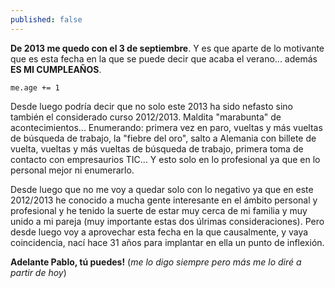 ```yaml
---
published: false
---
```


**De 2013 me quedo con el 3 de septiembre**. Y es que aparte de lo motivante que es esta fecha en la que se puede decir que acaba el verano... además **ES MI CUMPLEAÑOS**.

	me.age += 1

Desde luego podría decir que no solo este 2013 ha sido nefasto sino también el considerado curso 2012/2013. Maldita "marabunta" de acontecimientos... Enumerando: primera vez en paro, vueltas y más vueltas de búsqueda de trabajo, la "fiebre del oro", salto a Alemania con billete de vuelta, vueltas y más vueltas de búsqueda de trabajo, primera toma de contacto con empresaurios TIC... Y esto solo en lo profesional ya que en lo personal mejor ni enumerarlo.

Desde luego que no me voy a quedar solo con lo negativo ya que en este 2012/2013 he conocido a mucha gente interesante en el ámbito personal y profesional y he tenido la suerte de estar muy cerca de mi familia y muy unido a mi pareja (muy importante estas dos úlrimas consideraciones). Pero desde luego voy a aprovechar esta fecha en la que causalmente, y vaya coincidencia, nací hace 31 años para implantar en ella un punto de inflexión.

**Adelante Pablo, tú puedes!** (*me lo digo siempre pero más me lo diré a partir de hoy*)